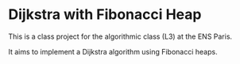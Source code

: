 # Dijkstra with Fibonacci Heap

This is a class project for the algorithmic class (L3) at the ENS Paris.

It aims to implement a Dijkstra algorithm using Fibonacci heaps.

